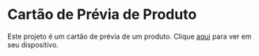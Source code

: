 <h1>Cartão de Prévia de Produto</h1>

<p>Este projeto é um cartão de prévia de um produto. Clique <a href="#">aqui</a> para ver em seu dispositivo.</p>
